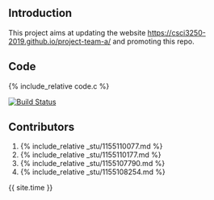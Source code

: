 ## Introduction
This project aims at updating the website https://csci3250-2019.github.io/project-team-a/ and promoting this repo.

## Code
{% include_relative code.c %}

[![Build Status](https://travis-ci.org/csci3250-2019/csci3250-p-team-a.svg?branch=master)](https://travis-ci.org/csci3250-2019/csci3250-p-team-a)

## Contributors
1. {% include_relative _stu/1155110077.md %}
2. {% include_relative _stu/1155110177.md %}
3. {% include_relative _stu/1155107790.md %}
4. {% include_relative _stu/1155108254.md %}

{{ site.time }}
